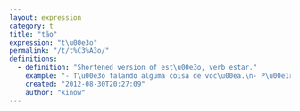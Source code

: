 ```yaml
---
layout: expression
category: t
title: "tão"
expression: "t\u00e3o"
permalink: "/t/t%C3%A3o/"
definitions:
  - definition: "Shortened version of est\u00e3o, verb estar."
    example: "- T\u00e3o falando alguma coisa de voc\u00ea.\n- P\u00e1ra de ouvir a conversa dos outros... coisa feia. T\u00e3o falando o que hein?"
    created: "2012-08-30T20:27:09"
    author: "kinow"
---
```

